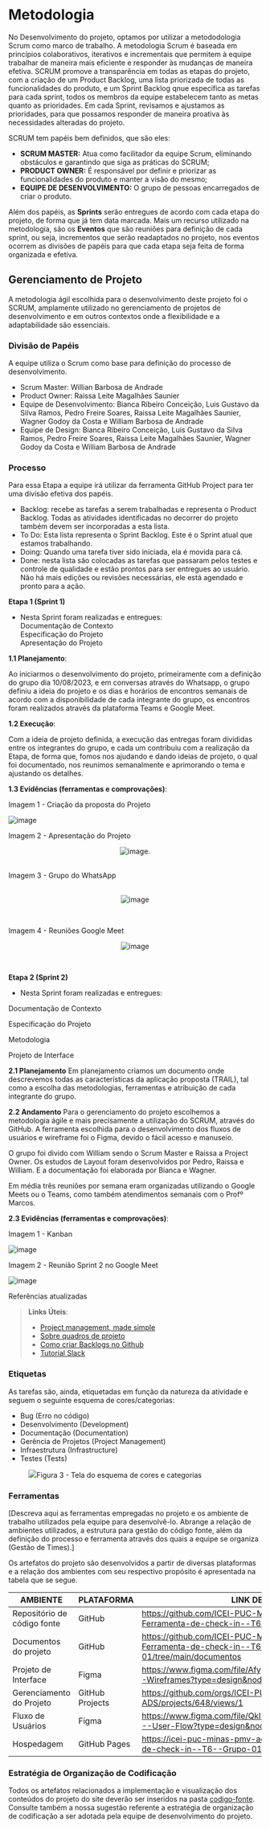 
# Metodologia

  No Desenvolvimento do projeto, optamos por utilizar a metododologia Scrum como marco de trabalho. A metodologia Scrum é baseada em princípios colaborativos, iterativos e incrementais que permitem à equipe trabalhar de maneira mais eficiente e responder às mudanças de maneira efetiva. SCRUM promove a transparência em todas as etapas do projeto, com a criação de um Product Backlog, uma lista priorizada de todas as funcionalidades do produto, e um Sprint Backlog qnue especifica as tarefas para cada sprint, todos os membros da equipe estabelecem tanto as metas quanto as prioridades. Em cada Sprint, revisamos e ajustamos as prioridades, para que possamos responder de maneira proativa às necessidades alteradas do projeto.

  SCRUM  tem papéis bem definidos, que são eles: 

  * **SCRUM MASTER:**  Atua como facilitador da equipe Scrum, eliminando obstáculos e garantindo que siga as práticas do SCRUM;
  * **PRODUCT OWNER:** É responsável por definir e priorizar as funcionalidades do produto e manter a visão do mesmo;
  * **EQUIPE DE DESENVOLVIMENTO:** O grupo de pessoas encarregados de criar o produto.

  Além dos papéis, as **Sprints** serão entregues de acordo com cada etapa do projeto, de forma que já tem data marcada. Mais um recurso utilizado na metodologia, são os **Eventos** que são reuniões para definição de cada sprint, ou seja, incrementos que serão readaptados no projeto, nos eventos ocorrem as divisões de papéis para que cada etapa seja feita de forma organizada e efetiva.



## Gerenciamento de Projeto
A metodologia ágil escolhida para o desenvolvimento deste projeto foi o SCRUM, amplamente utilizado no gerenciamento de projetos de desenvolvimento e em outros contextos onde a flexibilidade e a adaptabilidade são essenciais.

### Divisão de Papéis

A equipe utiliza o Scrum como base para definição do processo de desenvolvimento.

- Scrum Master: Willian Barbosa de Andrade
- Product Owner: Raissa Leite Magalhães Saunier
- Equipe de Desenvolvimento: Bianca Ribeiro Conceição, Luis Gustavo da Silva Ramos, Pedro Freire Soares, Raissa Leite Magalhães Saunier, Wagner Godoy da Costa e William Barbosa de Andrade
- Equipe de Design: Bianca Ribeiro Conceição, Luis Gustavo da Silva Ramos, Pedro Freire Soares, Raissa Leite Magalhães Saunier, Wagner Godoy da Costa e William Barbosa de Andrade


### Processo
Para essa Etapa a equipe irá utilizar da ferramenta GitHub Project para ter uma divisão efetiva dos papéis.
- Backlog: recebe as tarefas a serem trabalhadas e representa o Product Backlog. Todas as atividades identificadas no decorrer do projeto também devem ser incorporadas a esta lista. 
- To Do: Esta lista representa o Sprint Backlog. Este é o Sprint atual que estamos trabalhando. 
- Doing: Quando uma tarefa tiver sido iniciada, ela é movida para cá. 
- Done: nesta lista são colocadas as tarefas que passaram pelos testes e controle de qualidade e estão prontos para ser entregues ao usuário. Não há mais edições ou revisões necessárias, ele está agendado e pronto para a ação.

**Etapa 1 (Sprint 1)**
- Nesta Sprint foram realizadas e entregues:     
 Documentação de Contexto    
 Especificação do Projeto    
 Apresentação do Projeto
    
**1.1 Planejamento**: 

Ao iniciarmos o desenvolvimento do projeto, primeiramente com a definição do grupo dia 10/08/2023, e em conversas através do Whatsapp, o grupo definiu a ideia do projeto e os dias e horários de encontros semanais  de acordo com a disponibilidade de cada integrante do grupo, os encontros foram realizados através da plataforma Teams e Google Meet. 


 
**1.2 Execução**:

Com a ideia de projeto definida, a execução das entregas foram divididas entre os integrantes do grupo, e cada um contribuiu com a realização da Etapa, de forma que, fomos nos ajudando e dando ideias de projeto, o qual foi documentado, nos reunimos semanalmente e aprimorando o tema e ajustando os detalhes.

**1.3 Evidências (ferramentas e comprovações)**:

Imagem 1 - Criação da proposta do Projeto

![image](https://github.com/ICEI-PUC-Minas-PMV-ADS/TRAIL-Ferramenta-de-check-in--T6--Grupo-01/blob/main/documentos/img/TRAIL.png)

Imagem 2 - Apresentação do Projeto
<div align="center">
  
![image](https://github.com/ICEI-PUC-Minas-PMV-ADS/TRAIL-Ferramenta-de-check-in--T6--Grupo-01/blob/main/documentos/img/Apresenta%C3%A7%C3%A3o%20Trail.png).
  <div/>

<br>
  
<div align="Left">
Imagem 3 - Grupo do WhatsApp 
<div/>
<br>

<div align="center">  
  
![image](https://github.com/ICEI-PUC-Minas-PMV-ADS/TRAIL-Ferramenta-de-check-in--T6--Grupo-01/blob/main/documentos/img/Reuni%C3%B5es%20Teams.png)

<div/>

<br>

<div align="Left">
  
Imagem 4 - Reuniões Google Meet

<div/>

 <div align="Center">
   
![image](https://github.com/ICEI-PUC-Minas-PMV-ADS/TRAIL-Ferramenta-de-check-in--T6--Grupo-01/blob/main/documentos/img/Reuni%C3%A3o%20Google%20Meet.png)

<div/>
  
<br>
 <div align="Left">
   
**Etapa 2 (Sprint 2)**
- Nesta Sprint foram realizadas e entregues:
     
Documentação de Contexto

Especificação do Projeto

Metodologia

Projeto de Interface

**2.1 Planejamento**
Em planejamento criamos um documento onde descrevemos todas as características da aplicação proposta (TRAIL), tal como a escolha das metodologias, ferramentas e atribuição de cada integrante do grupo. 

**2.2 Andamento**
Para o gerenciamento do projeto escolhemos a metodologia ágile e mais precisamente a utilização do SCRUM, através do GitHub. A ferramenta escolhida para o desenvolvimento dos fluxos de usuários e wireframe foi o Figma, devido o fácil acesso e manuseio.

O grupo foi divido com William sendo o Scrum Master e  Raissa a Project Owner. Os estudos de Layout foram desenvolvidos por Pedro, Raissa e William. E a documentação foi elaborada por Bianca e Wagner. 

Em média três reuniões por semana eram organizadas utilizando o Google Meets ou o Teams, como também atendimentos semanais com o Profº Marcos.

**2.3 Evidências (ferramentas e comprovações)**:

Imagem 1 - Kanban

![image](https://github.com/ICEI-PUC-Minas-PMV-ADS/TRAIL-Ferramenta-de-check-in--T6--Grupo-01/blob/main/documentos/img/Kanban.png)

Imagem 2 - Reunião Sprint 2 no Google Meet

![image](https://github.com/ICEI-PUC-Minas-PMV-ADS/TRAIL-Ferramenta-de-check-in--T6--Grupo-01/blob/main/documentos/img/Reuni%C3%A3o%20Sprint%202.jpeg)

Referências atualizadas
<div/>


> **Links Úteis**:
> - [Project management, made simple](https://github.com/features/project-management/)
> - [Sobre quadros de projeto](https://docs.github.com/pt/github/managing-your-work-on-github/about-project-boards)
> - [Como criar Backlogs no Github](https://www.youtube.com/watch?v=RXEy6CFu9Hk)
> - [Tutorial Slack](https://slack.com/intl/en-br/)


### Etiquetas
<p>As tarefas são, ainda, etiquetadas em função da natureza da atividade e seguem o seguinte esquema de cores/categorias:</p>

<ul>
  <li>Bug (Erro no código)</li>
  <li>Desenvolvimento (Development)</li>
  <li>Documentação (Documentation)</li>
  <li>Gerência de Projetos (Project Management)</li>
  <li>Infraestrutura (Infrastructure)</li>
  <li>Testes (Tests)</li>
</ul>

<figure> 
  <img src="https://user-images.githubusercontent.com/100447878/164068979-9eed46e1-9b44-461e-ab88-c2388e6767a1.png"
    <figcaption>Figura 3 - Tela do esquema de cores e categorias</figcaption>
</figure> 
  
### Ferramentas

[Descreva aqui as ferramentas empregadas no projeto e os ambiente de trabalho utilizados pela  equipe para desenvolvê-lo. Abrange a relação de ambientes utilizados, a estrutura para gestão do código fonte, além da definição do processo e ferramenta através dos quais a equipe se organiza (Gestão de Times).]

Os artefatos do projeto são desenvolvidos a partir de diversas plataformas e a relação dos ambientes com seu respectivo propósito é apresentada na tabela que se segue.

| AMBIENTE                            | PLATAFORMA                         | LINK DE ACESSO                         |
|-------------------------------------|------------------------------------|----------------------------------------|
| Repositório de código fonte         | GitHub                             | https://github.com/ICEI-PUC-Minas-PMV-ADS/TRAIL-Ferramenta-de-check-in--T6--Grupo-01/tree/main                            |
| Documentos do projeto               | GitHub                             | https://github.com/ICEI-PUC-Minas-PMV-ADS/TRAIL-Ferramenta-de-check-in--T6--Grupo-01/tree/main/documentos                           |
| Projeto de Interface                | Figma                              | https://www.figma.com/file/AfypO9Snl7rYyQLkHmGOFe/TRAIL--Wireframes?type=design&node-id=0-1&mode=design                           |
| Gerenciamento do Projeto            | GitHub Projects                    | https://github.com/orgs/ICEI-PUC-Minas-PMV-ADS/projects/648/views/1                          |
| Fluxo de Usuários                   | Figma                       | https://www.figma.com/file/QkIPJuwgZ3587ed7NEYLd7/TRAIL---User-Flow?type=design&node-id=0-1&mode=design                          |
| Hospedagem                          | GitHub Pages                       |https://icei-puc-minas-pmv-ads.github.io/TRAIL-Ferramenta-de-check-in--T6--Grupo-01                           |


### Estratégia de Organização de Codificação 

Todos os artefatos relacionados a implementação e visualização dos conteúdos do projeto do site deverão ser inseridos na pasta [codigo-fonte](http://https://github.com/ICEI-PUC-Minas-PMV-ADS/WebApplicationProject-Template-v2/tree/main/codigo-fonte). Consulte também a nossa sugestão referente a estratégia de organização de codificação a ser adotada pela equipe de desenvolvimento do projeto.
